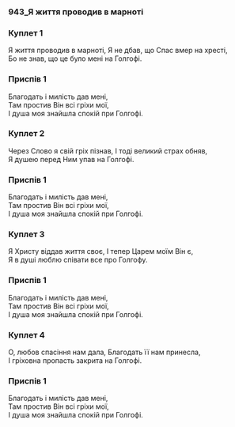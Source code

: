 ### 943_Я життя проводив в марноті
### Куплет 1
Я життя проводив в марноті, Я не дбав, що Спас вмер на хресті,<br/>Бо не знав, що це було мені на Голгофі.
### Приспів 1
Благодать і милість дав мені, <br/>Там простив Він всі гріхи мої, <br/>І душа моя знайшла спокій при Голгофі.
### Куплет 2
Через Слово я свій гріх пізнав, І тоді великий страх обняв,<br/>Я душею перед Ним упав на Голгофі.
### Приспів 1
Благодать і милість дав мені, <br/>Там простив Він всі гріхи мої, <br/>І душа моя знайшла спокій при Голгофі.
### Куплет 3
Я Христу віддав життя своє, І тепер Царем моїм Він є,<br/>Я в душі люблю співати все про Голгофу.
### Приспів 1
Благодать і милість дав мені, <br/>Там простив Він всі гріхи мої, <br/>І душа моя знайшла спокій при Голгофі.
### Куплет 4
О, любов спасіння нам дала, Благодать її нам принесла,<br/>І гріховна пропасть закрита на Голгофі.
### Приспів 1
Благодать і милість дав мені, <br/>Там простив Він всі гріхи мої, <br/>І душа моя знайшла спокій при Голгофі.
